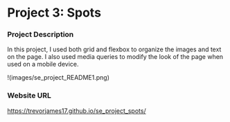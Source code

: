 # Project 3: Spots

### Project Description

In this project, I used both grid and flexbox to organize the images and text on the page. I also used media queries to modify the look of the page when used on a mobile device.

!(images/se_project_README1.png)
  
### Website URL

https://trevorjames17.github.io/se_project_spots/
